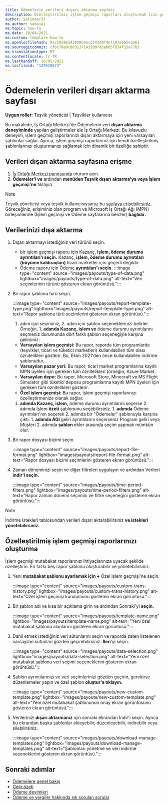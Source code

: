 ```yaml
---
title: Ödemelerin verileri dışarı aktarma sayfası
description: Özelleştirilmiş işlem geçmişi raporları oluşturmak için gelişmiş dışarı aktarma verileri sayfasının nasıl kullanılası açıklandı
author: Satinder37
ms.author: sabajaj
ms.topic: how-to
ms.date: 10/04/2021
ms.custom: template-how-to
ms.openlocfilehash: 9ac19a8ea42020b4ec2543d9f4ef197eb95e3a61
ms.sourcegitcommit: cf8c78e0c8831371432007d5ab05f934f15a77b5
ms.translationtype: MT
ms.contentlocale: tr-TR
ms.lasthandoff: 10/05/2021
ms.locfileid: "129528673"
---
```

# <a name="payouts-export-data-page"></a>Ödemelerin verileri dışarı aktarma sayfası
**Uygun roller:** Teşvik yöneticisi | Teşvikler kullanıcısı

Bu makalede, İş Ortağı Merkezi'de Ödemelerin veri **dışarı aktarma deneyiminde** yapılan geliştirmeler ele İş Ortağı Merkezi. Bu kılavuzlu deneyim, işlem geçmişi raporlarınızı dışarı aktarmaya için yeni varsayılan şablonlar sağlar. Ayrıca, işlem geçmişi raporlarınız için kendi özelleştirilmiş şablonlarınızı oluşturmanızı sağlamak için dinamik bir özelliğe sahiptir.

## <a name="access-the-export-data-page"></a>Verileri dışarı aktarma sayfasına erişme
1.  [İş Ortağı Merkezi panosunda](https://partner.microsoft.com/dashboard/home) oturum açın.
2.  **Ödemeler'i ve** ardından **menüden Teşvik dışarı** **aktarma'ya veya İşlem geçmişi'ne** tıklayın.

> [!Note] 
> Teşvik yöneticisi veya teşvik kullanıcısıysanız bu [sayfaya erişebilirsiniz.](/payout-statement#roles-and-permissionsData) Göreceğiniz, erişiminiz olan program ve Microsoft İş Ortağı Ağı (MPN) birleşimlerine (İşlem geçmişi  ve Ödeme sayfalarına benzer) **bağlıdır.**

## <a name="export-your-data"></a>Verilerinizi dışa aktarma
1.   Dışarı aktarmayı istediğiniz veri türünü seçin. 
      - bir işlem geçmişi raporu için Kazanç, **işlem, ödeme durumu ayrıntıları'ı seçin.**  Kazanç, **işlem, ödeme durumu ayrıntıları (büyüme kaldıraçları)** ticari marketler için geçerli değildir. 
      - Ödeme raporu için Ödeme **ayrıntıları'ı seçin.**
   :::image type="content" source="images/payouts/type-of-data.png" lightbox="images/payouts/type-of-data.png" alt-text="Veri seçimlerinin türünü gösteren ekran görüntüsü.":::

2.   Bir rapor şablonu türü seçin.

      :::image type="content" source="images/payouts/report-template-type.png" lightbox="images/payouts/report-template-type.png" alt-text="Rapor şablonu türü seçimlerini gösteren ekran görüntüsü.":::

      1. adım için seçiminiz, 2. adım için şablon seçeneklerinizi belirler. Örneğin, 1. **adımda Kazanç, işlem ve** ödeme durumu ayrıntılarını seçmeniz durumunda dört farklı şablon seçeneğiyle karşına gelirsiniz:
      - **Varsayılan işlem geçmişi:** Bu rapor, raporda tüm programlarda (teşvikler, ticari ve tüketici marketleri) kullanılabilen tüm olası öznitelikleri gösterir. Bu, Ekim 2021'den önce kullanılabilen indirme şablonudur.
      - **Varsayılan pazar yeri:** Bu rapor, ticari market programlarına kayıtlı MPN üyeleri için gereken tüm öznitelikleri (örneğin, Azure Market. 
      - **Varsayılan depo:** Bu rapor, Microsoft Store, Minecraft ve MS Flight Simulator gibi tüketici deposu programlarına kayıtlı MPN üyeleri için gereken tüm öznitelikleri gösterir. 
      - **Özel işlem geçmişi:** Bu rapor, işlem geçmişi raporlarınızı özelleştirmenize olanak sağlar.

      1. **adımda Kazanç, işlem,** ödeme durumu ayrıntılarını seçerse 2. adımda İşlem **özeti** şablonunu seçebilirsiniz. 1. **adımda** Ödeme ayrıntıları'nın seçerek 2. adımda bir "Ödemeler" şablonuyla karşına çıktı. 1. **adımda AGI** geliri ayrıntılarını seçerseniz Program geliri  veya Müşteri 2. adımda **şablon** ekler arasında seçim yapmak mümkün olur.

3. Bir rapor dosyası biçimi seçin.
   
      :::image type="content" source="images/payouts/report-file-format.png" lightbox="images/payouts/report-file-format.png" alt-text="Rapor dosyası biçimi seçimlerini gösteren ekran görüntüsü.":::

4.   Zaman döneminizi seçin ve diğer filtreleri uygulayın ve ardından Verileri **indir'i seçin.**
   
      :::image type="content" source="images/payouts/time-period-filters.png" lightbox="images/payouts/time-period-filters.png" alt-text="Rapor zaman dönemi seçimini ve filtre seçeneğini gösteren ekran görüntüsü.":::

> [!Note] 
> İndirme istekleri tablosundan verileri dışarı aktarabilirsiniz **ve istekleri yönetebilirsiniz.**

## <a name="create-your-customized-transaction-history-report"></a>Özelleştirilmiş işlem geçmişi raporlarınızı oluşturma

İşlem geçmişi mutabakat raporlarınızı ihtiyaçlarınıza uyacak şekilde özelleştirin. En fazla beş rapor şablonu oluşturabilir ve yönetebilirsiniz. 

1.  Yeni **mutabakat şablonu ayarlamak için +** Özel işlem geçmişi'ne seçin. 
   
      :::image type="content" source="images/payouts/custom-trans-history.png" lightbox="images/payouts/custom-trans-history.png" alt-text="Özel işlem geçmişi kurulumunu gösteren ekran görüntüsü.":::


2.   Bir şablon adı ve kısa bir açıklama girin ve ardından Sonraki'yi **seçin.**
   
      :::image type="content" source="images/payouts/template-name.png" lightbox="images/payouts/template-name.png" alt-text="Yeni özel mutabakat şablonu alanlarını gösteren ekran görüntüsü.":::


3.  Dahil etmek istediğiniz veri sütunlarını seçin ve raporda zaten listelenen varsayılan sütunları gözden geçirebilirsiniz. **İleri**’yi seçin.
   
     :::image type="content" source="images/payouts/data-selection.png" lightbox="images/payouts/data-selection.png" alt-text="Yeni özel mutabakat şablonu veri seçimi seçeneklerini gösteren ekran görüntüsü.":::

4.  Şablon ayrıntılarınızı ve veri seçimlerinizi gözden geçirin, gerekirse düzenlemeler yapın ve özel şablon **oluştur'a tıklayın.**
   
      :::image type="content" source="images/payouts/new-custom-template.png" lightbox="images/payouts/new-custom-template.png" alt-text="Yeni özel mutabakat şablonunun onay ekran görüntüsünü gösteren ekran görüntüsü.":::

5.  Verilerinizi **dışarı aktarmanız** için sonraki ekrandan İndir'i seçin. Ayrıca bu ekrandan başka şablonlar ekleyebilir, düzenleyebilir, indirebilir veya silebilirsiniz.
   
      :::image type="content" source="images/payouts/download-manage-templates.png" lightbox="images/payouts/download-manage-templates.png" alt-text="Şablonları yönetme ve veri indirme seçeneklerini gösteren ekran görüntüsü.":::

## <a name="next-steps"></a>Sonraki adımlar
- [Ödemelere genel bakış](non-payment-fraud-misuse.md)
- [Gelir özeti](revenue-summary.md)
- [Ödeme deyimleri](payout-statement.md)
- [Ödeme ve vergiler hakkında sık sorulan sorular](payout-faq.yml)
